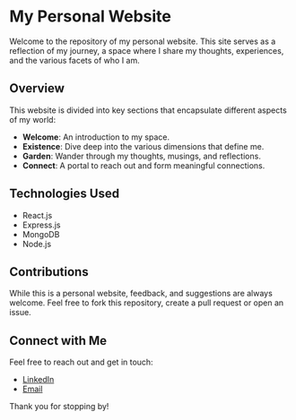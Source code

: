 # My Personal Website

Welcome to the repository of my personal website. This site serves as a reflection of my journey, a space where I share my thoughts, experiences, and the various facets of who I am.

## Overview

This website is divided into key sections that encapsulate different aspects of my world:

- **Welcome**: An introduction to my space.
- **Existence**: Dive deep into the various dimensions that define me.
- **Garden**: Wander through my thoughts, musings, and reflections.
- **Connect**: A portal to reach out and form meaningful connections.

## Technologies Used

- React.js
- Express.js
- MongoDB
- Node.js

## Contributions

While this is a personal website, feedback, and suggestions are always welcome. Feel free to fork this repository, create a pull request or open an issue.

## Connect with Me

Feel free to reach out and get in touch:

- [LinkedIn](https://www.linkedin.com/in/angelguirao/)
- [Email](mailto:angelguirao92@gmail.com)

Thank you for stopping by!
